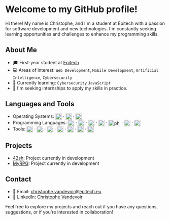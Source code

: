 # Welcome to my GitHub profile!

Hi there! My name is Christophe, and I'm a student at Epitech with a passion for software development and new technologies. I'm constantly seeking learning opportunities and challenges to enhance my programming skills.

## About Me

- 🎓 First-year student at [Epitech](https://www.epitech.eu/)
- 💻 Areas of interest: `Web Development`, `Mobile Development`, `Artificial Intelligence`, `Cybersecurity`
- 🌱 Currently learning: `Cybersecurity` `JavaScript`
- 🔭 I'm seeking internships to apply my skills in practice.

## Languages and Tools

- Operating Systems: <img align="center" width="20" height="20" src="https://img.icons8.com/fluency/512/fedora.png" alt="fedora"/> · <img align="center" width="20" height="20" src="https://img.icons8.com/fluency/512/windows-10.png" alt="windows"/> · <img align="center" width="20" height="20" src="https://img.icons8.com/fluency/512/mac-os.png" alt="macos"/>
- Programming Languages: <img align="center" width="20" height="20" src="https://img.icons8.com/color/512/c-programming.png" alt="c-programming"/> · <img align="center" width="20" height="20" src="https://img.icons8.com/color/512/python--v1.png" alt="python"/> · <img align="center" width="20" height="20" src="https://img.icons8.com/color/512/html-5--v1.png" alt="html-5"/> · <img align="center" width="20" height="20" src="https://img.icons8.com/color/512/css3.png" alt="css3"/> · <img align="center" width="37" height="20" src="https://upload.wikimedia.org/wikipedia/commons/thumb/2/27/PHP-logo.svg/2560px-PHP-logo.svg.png" alt="php"/> · <img align="center" width="20" height="20" src="https://img.icons8.com/color/512/mysql-logo.png" alt="mysql-logo"/> · <img align="center" width="20" height="20" src="https://upload.wikimedia.org/wikipedia/commons/thumb/4/40/VB.NET_Logo.svg/1200px-VB.NET_Logo.svg.png" alt="visual-basic"/>
- Tools: <img align="center" width="20" height="20" src="https://img.icons8.com/color/512/git.png" alt="git"/> · <img align="center" width="20" height="20" src="https://img.icons8.com/color/512/docker.png" alt="docker"/> · <img align="center" width="20" height="20" src="https://img.icons8.com/color/512/visual-studio-code-2019.png" alt="visual-studio-code"/> · <img align="center" width="20" height="20" src="https://upload.wikimedia.org/wikipedia/commons/thumb/6/62/Clion.svg/1200px-Clion.svg.png" alt="clion"/> · <img align="center" width="20" height="20" src="https://upload.wikimedia.org/wikipedia/commons/thumb/1/1d/PyCharm_Icon.svg/1200px-PyCharm_Icon.svg.png" alt="pycharm"/> · <img align="center" width="20" height="20" src="https://upload.wikimedia.org/wikipedia/commons/thumb/c/c9/PhpStorm_Icon.svg/1200px-PhpStorm_Icon.svg.png" alt="phpstorm"/> · <img align="center" width="20" height="20" src="https://img.icons8.com/color/512/emacs.png" alt="emacs"/>

## Projects

- [42sh](https://github.com/ItsKarmaOff/42sh): Project currently in development
- [MyRPG](https://github.com/ItsKarmaOff/MyRPG): Project currently in development

## Contact

- 📧 Email: [christophe.vandevoir@epitech.eu](mailto:christophe.vandevoir@epitech.eu)
- 💼 LinkedIn: [Christophe Vandevoir](https://www.linkedin.com/in/christophe-vandevoir/)

Feel free to explore my projects and reach out if you have any questions, suggestions, or if you're interested in collaboration!
